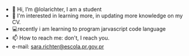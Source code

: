 - 👋 Hi, I’m @lolarichter, I am a student
- 👀 I'm interested in learning more, in updating more knowledge on my CV.
- :computer:recently i am learning to program jarvascript code language
- 📫 How to reach me: don't, I reach you.
- e-mail: sara.richter@escola.pr.gov.pr

